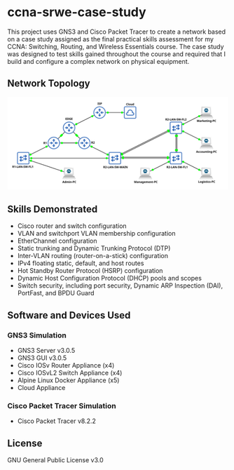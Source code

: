 # **ccna-srwe-case-study**

This project uses GNS3 and Cisco Packet Tracer to create a network based
on a case study assigned as the final practical skills assessment for my
CCNA: Switching, Routing, and Wireless Essentials course.
The case study was designed to test skills gained throughout the course and
required that I build and configure a complex network on physical equipment.

## Network Topology

![Network Topology Diagram](topology.png)

## Skills Demonstrated

* Cisco router and switch configuration
* VLAN and switchport VLAN membership configuration
* EtherChannel configuration
* Static trunking and Dynamic Trunking Protocol (DTP)
* Inter-VLAN routing (router-on-a-stick) configuration
* IPv4 floating static, default, and host routes
* Hot Standby Router Protocol (HSRP) configuration
* Dynamic Host Configuration Protocol (DHCP) pools and scopes
* Switch security, including port security, Dynamic ARP Inspection (DAI),
  PortFast, and BPDU Guard

## Software and Devices Used

### GNS3 Simulation

* GNS3 Server v3.0.5
* GNS3 GUI v3.0.5
* Cisco IOSv Router Appliance (x4)
* Cisco IOSvL2 Switch Appliance (x4)
* Alpine Linux Docker Appliance (x5)
* Cloud Appliance

### Cisco Packet Tracer Simulation

* Cisco Packet Tracer v8.2.2


## License

GNU General Public License v3.0
